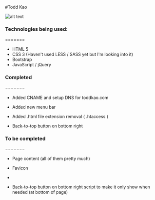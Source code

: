 #Todd Kao

![alt text][logo]

[logo]: https://graph.facebook.com/1078520008/picture?type=large "facebook graph api my profile picture"

### Technologies being used:
=======
* HTML 5
* CSS 3 (Haven't used LESS / SASS yet but I'm looking into it)
* Bootstrap
* JavaScript / jQuery

### Completed
=======
* Added CNAME and setup DNS for toddkao.com

* Added new menu bar 

* Added .html file extension removal ( .htaccess ) 

* Back-to-top button on bottom right 



### To be completed
=======
* Page content (all of them pretty much)

* Favicon

* 

* Back-to-top button on bottom right script to make it only show when needed (at bottom of page)